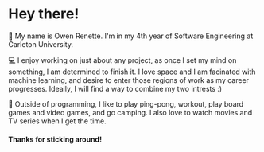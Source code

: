 <h1>Hey there!</h1>

👨 My name is Owen Renette. I'm in my 4th year of Software Engineering at Carleton University.

💻 I enjoy working on just about any project, as once I set my mind on something, I am determined to finish it.
I love space and I am facinated with machine learning, and desire to enter those regions of work as my career progresses. Ideally, I will find a way to combine my two intrests :)

🌳 Outside of programming, I like to play ping-pong, workout, play board games and video games, and go camping.
I also love to watch movies and TV series when I get the time.

<h4>Thanks for sticking around!</h4>
